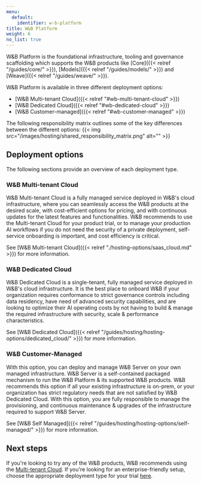 ```yaml
---
menu:
  default:
    identifier: w-b-platform
title: W&B Platform
weight: 6
no_list: true
---
```

W&B Platform is the foundational infrastructure, tooling and governance scaffolding which supports the W&B products like [Core]({{< relref "/guides/core/" >}}), [Models]({{< relref "/guides/models/" >}}) and [Weave]({{< relref "/guides/weave/" >}}). 

W&B Platform is available in three different deployment options:

* [W&B Multi-tenant Cloud]({{< relref "#wb-multi-tenant-cloud" >}})
* [W&B Dedicated Cloud]({{< relref "#wb-dedicated-cloud" >}})
* [W&B Customer-managed]({{< relref "#wb-customer-managed" >}})


The following responsibility matrix outlines some of the key differences between the different options:
{{< img src="/images/hosting/shared_responsibility_matrix.png" alt="" >}}

## Deployment options
The following sections provide an overview of each deployment type. 

### W&B Multi-tenant Cloud
W&B Multi-tenant Cloud is a fully managed service deployed in W&B's cloud infrastructure, where you can seamlessly access the W&B products at the desired scale, with cost-efficient options for pricing, and with continuous updates for the latest features and functionalities. W&B recommends to use the Multi-tenant Cloud for your product trial, or to manage your production AI workflows if you do not need the security of a private deployment, self-service onboarding is important, and cost efficiency is critical.

See [W&B Multi-tenant Cloud]({{< relref "./hosting-options/saas_cloud.md" >}}) for more information. 

### W&B Dedicated Cloud
W&B Dedicated Cloud is a single-tenant, fully managed service deployed in W&B's cloud infrastructure. It is the best place to onboard W&B if your organization requires conformance to strict governance controls including data residency, have need of advanced security capabilities, and are looking to optimize their AI operating costs by not having to build & manage the required infrastructure with security, scale & performance characteristics.

See [W&B Dedicated Cloud]({{< relref "/guides/hosting/hosting-options/dedicated_cloud/" >}}) for more information.

### W&B Customer-Managed
With this option, you can deploy and manage W&B Server on your own managed infrastructure. W&B Server is a self-contained packaged mechanism to run the W&B Platform & its supported W&B products. W&B recommends this option if all your existing infrastructure is on-prem, or your organization has strict regulatory needs that are not satisfied by W&B Dedicated Cloud. With this option, you are fully responsible to manage the provisioning, and continuous maintenance & upgrades of the infrastructure required to support W&B Server.

See [W&B Self Managed]({{< relref "/guides/hosting/hosting-options/self-managed/" >}}) for more information.

## Next steps

If you're looking to try any of the W&B products, W&B recommends using the [Multi-tenant Cloud](https://wandb.ai/home). If you're looking for an enterprise-friendly setup, choose the appropriate deployment type for your trial [here](https://wandb.ai/site/enterprise-trial).